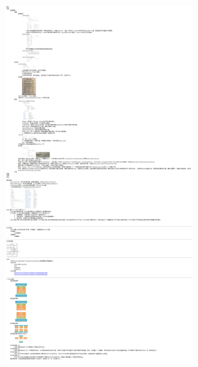 ﻿![php核心原理笔记一览](https://raw.githubusercontent.com/derogithub/dabaihua/master/images/PHP_%E6%A0%B8%E5%BF%83%E5%8E%9F%E7%90%86.png "php核心原理笔记一览")
